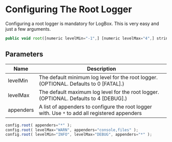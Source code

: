 # Configuring The Root Logger

Configuring a root logger is mandatory for LogBox. This is very easy and just a few arguments.

```javascript
public void root([numeric levelMin="-1",] [numeric levelMax="4",] string appenders)
```

## Parameters

| Name | Description |
| --- | --- |
| levelMin | The default minimum log level for the root logger. \(OPTIONAL. Defaults to 0 \[FATAL\].\) |
| levelMax | The default maximum log level for the root logger. \(OPTIONAL. Defaults to 4 \[DEBUG\].\) |
| appenders | A list of appenders to configure the root logger with. Use `*` to add all registered appenders |

```javascript
config.root( appenders="*" );
config.root( levelMax="WARN", appenders="console,files" );
config.root( levelMin="INFO", levelMax="DEBUG", appenders="*" );
```

